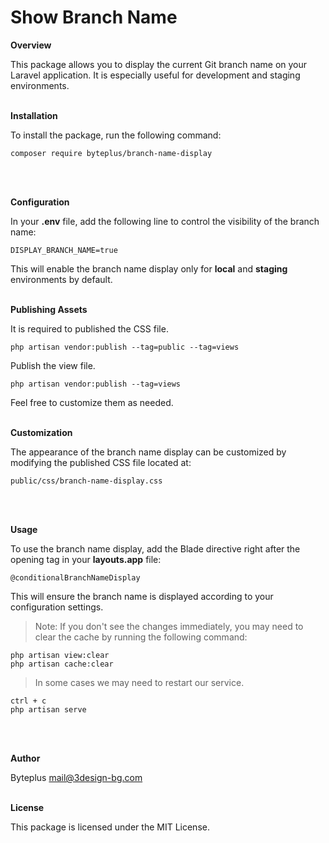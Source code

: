 # Show Branch Name

**Overview**

This package allows you to display the current Git branch name on your Laravel application. It is especially useful for development and staging environments.
<br>
<br>

**Installation**

To install the package, run the following command:

```
composer require byteplus/branch-name-display
```
<br>
<br>

**Configuration**

In your **.env** file, add the following line to control the visibility of the branch name:

```
DISPLAY_BRANCH_NAME=true
```

This will enable the branch name display only for **local** and **staging** environments by default.
<br>
<br>

**Publishing Assets**

It is required to published the CSS file.

```
php artisan vendor:publish --tag=public --tag=views
```

Publish the view file.

```
php artisan vendor:publish --tag=views
```

Feel free to customize them as needed.
<br>
<br>

**Customization**

The appearance of the branch name display can be customized by modifying the published CSS file located at:

```
public/css/branch-name-display.css
```
<br>
<br>

**Usage**

To use the branch name display, add the Blade directive right after the opening <body> tag in your **layouts.app** file:

```
@conditionalBranchNameDisplay
```

This will ensure the branch name is displayed according to your configuration settings.

> Note: If you don't see the changes immediately, you may need to clear the cache by running the following command:

```
php artisan view:clear
php artisan cache:clear
```

> In some cases we may need to restart our service.
```
ctrl + c
php artisan serve
```
<br>
<br>

**Author**

Byteplus
mail@3design-bg.com
<br>
<br>

**License**

This package is licensed under the MIT License.
